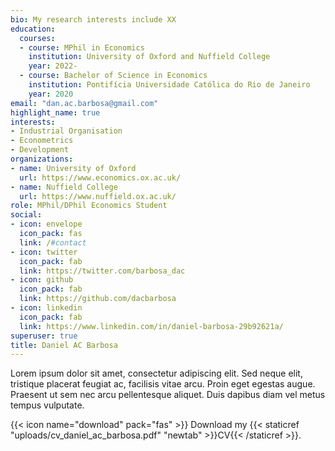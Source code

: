 ```yaml
---
bio: My research interests include XX
education:
  courses:
  - course: MPhil in Economics
    institution: University of Oxford and Nuffield College
    year: 2022-
  - course: Bachelor of Science in Economics 
    institution: Pontifícia Universidade Católica do Rio de Janeiro
    year: 2020
email: "dan.ac.barbosa@gmail.com"
highlight_name: true
interests:
- Industrial Organisation
- Econometrics
- Development
organizations:
- name: University of Oxford
  url: https://www.economics.ox.ac.uk/
- name: Nuffield College
  url: https://www.nuffield.ox.ac.uk/
role: MPhil/DPhil Economics Student
social:
- icon: envelope
  icon_pack: fas
  link: /#contact
- icon: twitter
  icon_pack: fab
  link: https://twitter.com/barbosa_dac
- icon: github
  icon_pack: fab
  link: https://github.com/dacbarbosa
- icon: linkedin
  icon_pack: fab
  link: https://www.linkedin.com/in/daniel-barbosa-29b92621a/
superuser: true
title: Daniel AC Barbosa
---
```


Lorem ipsum dolor sit amet, consectetur adipiscing elit. Sed neque elit, tristique placerat feugiat ac, facilisis vitae arcu. Proin eget egestas augue. Praesent ut sem nec arcu pellentesque aliquet. Duis dapibus diam vel metus tempus vulputate.

{{< icon name="download" pack="fas" >}} Download my {{< staticref "uploads/cv_daniel_ac_barbosa.pdf" "newtab" >}}CV{{< /staticref >}}.
